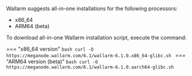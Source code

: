 Wallarm suggests all-in-one installations for the following processors:

* x86_64
* ARM64 (beta)

To download all-in-one Wallarm installation script, execute the command:

=== "x86_64 version"
    ```bash
    curl -O https://meganode.wallarm.com/6.1/wallarm-6.1.0.x86_64-glibc.sh
    ```
=== "ARM64 version (beta)"
    ```bash
    curl -O https://meganode.wallarm.com/6.1/wallarm-6.1.0.aarch64-glibc.sh
    ```